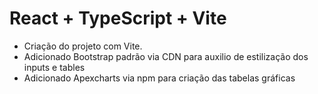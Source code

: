 # React + TypeScript + Vite

- Criação do projeto com Vite.
- Adicionado Bootstrap padrão via CDN para auxilio de estilização dos inputs e tables
- Adicionado Apexcharts via npm para criação das tabelas gráficas
